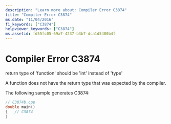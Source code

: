 ```yaml
---
description: "Learn more about: Compiler Error C3874"
title: "Compiler Error C3874"
ms.date: "11/04/2016"
f1_keywords: ["C3874"]
helpviewer_keywords: ["C3874"]
ms.assetid: fd55fc05-69a7-4237-b3b7-dca1d5400b4f
---
```

# Compiler Error C3874

return type of 'function' should be 'int' instead of 'type'

A function does not have the return type that was expected by the compiler.

The following sample generates C3874:

```cpp
// C3874b.cpp
double main()
{   // C3874
}
```
